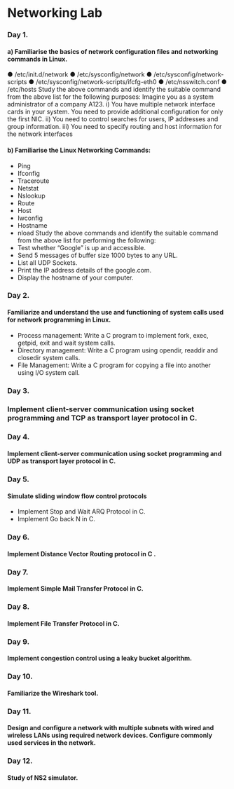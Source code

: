 # Networking Lab
### Day 1. 
#### a) Familiarise the basics of network configuration files and networking commands in Linux.
  ● /etc/init.d/network
  ● /etc/sysconfig/network
  ● /etc/sysconfig/network-scripts
  ● /etc/sysconfig/network-scripts/ifcfg-eth0
  ● /etc/nsswitch.conf
  ● /etc/hosts
Study the above commands and identify the suitable command from the above list for the following purposes:
Imagine you as a system administrator of a company A123.
  i) You have multiple network interface cards in your system. You need to provide
  additional configuration for only the first NIC.
  ii) You need to control searches for users, IP addresses and group information.
  iii) You need to specify routing and host information for the network interfaces

#### b) Familiarise the Linux Networking Commands:
  - Ping
  - Ifconfig
  - Traceroute
  - Netstat
  - Nslookup
  - Route
  - Host
  - Iwconfig
  - Hostname
  - nload
Study the above commands and identify the suitable command from the above list for performing the following:
  - Test whether “Google” is up and accessible.
  - Send 5 messages of buffer size 1000 bytes to any URL.
  - List all UDP Sockets.
  - Print the IP address details of the google.com.
  - Display the hostname of your computer.

### Day 2. 
#### Familiarize and understand the use and functioning of system calls used for network programming in Linux.
  - Process management: Write a C program to implement fork, exec, getpid, exit and wait system calls.
  - Directory management: Write a C program using opendir, readdir and closedir system calls.
  - File Management: Write a C program for copying a file into another using I/O system call.

### Day 3. 
### Implement client-server communication using socket programming and TCP as transport layer protocol in C.

### Day 4. 
#### Implement client-server communication using socket programming and UDP as transport layer protocol in C.

### Day 5. 
#### Simulate sliding window flow control protocols
  - Implement Stop and Wait ARQ Protocol in C.
  - Implement Go back N in C.

### Day 6. 
#### Implement Distance Vector Routing protocol in C .

### Day 7. 
#### Implement Simple Mail Transfer Protocol in C.

### Day 8. 
#### Implement File Transfer Protocol in C.

### Day 9. 
#### Implement congestion control using a leaky bucket algorithm.

### Day 10. 
#### Familiarize the Wireshark tool.

### Day 11. 
#### Design and configure a network with multiple subnets with wired and wireless LANs using required network devices. Configure commonly used services in the network.

### Day 12. 
#### Study of NS2 simulator.
